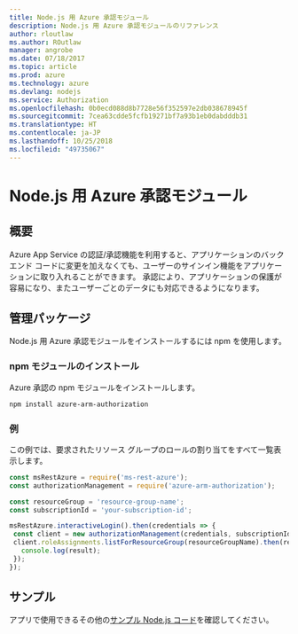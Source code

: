 ```yaml
---
title: Node.js 用 Azure 承認モジュール
description: Node.js 用 Azure 承認モジュールのリファレンス
author: rloutlaw
ms.author: ROutlaw
manager: angrobe
ms.date: 07/18/2017
ms.topic: article
ms.prod: azure
ms.technology: azure
ms.devlang: nodejs
ms.service: Authorization
ms.openlocfilehash: 0b0ecd088d8b7728e56f352597e2db038678945f
ms.sourcegitcommit: 7cea63cdde5fcfb19271bf7a93b1eb0dabdddb31
ms.translationtype: HT
ms.contentlocale: ja-JP
ms.lasthandoff: 10/25/2018
ms.locfileid: "49735067"
---
```

# <a name="azure-authorization-modules-for-nodejs"></a>Node.js 用 Azure 承認モジュール

## <a name="overview"></a>概要

Azure App Service の認証/承認機能を利用すると、アプリケーションのバックエンド コードに変更を加えなくても、ユーザーのサインイン機能をアプリケーションに取り入れることができます。 承認により、アプリケーションの保護が容易になり、またユーザーごとのデータにも対応できるようになります。

## <a name="management-package"></a>管理パッケージ

Node.js 用 Azure 承認モジュールをインストールするには npm を使用します。

### <a name="install-the-npm-module"></a>npm モジュールのインストール

Azure 承認の npm モジュールをインストールします。

```bash
npm install azure-arm-authorization
```

### <a name="example"></a>例

この例では、要求されたリソース グループのロールの割り当てをすべて一覧表示します。

```javascript
const msRestAzure = require('ms-rest-azure');
const authorizationManagement = require('azure-arm-authorization');

const resourceGroup = 'resource-group-name';
const subscriptionId = 'your-subscription-id';

msRestAzure.interactiveLogin().then(credentials => {
 const client = new authorizationManagement(credentials, subscriptionId);
 client.roleAssignments.listForResourceGroup(resourceGroupName).then(result => {
   console.log(result);
 });
});
```

## <a name="samples"></a>サンプル

アプリで使用できるその他の[サンプル Node.js コード](https://azure.microsoft.com/resources/samples/?platform=nodejs)を確認してください。
